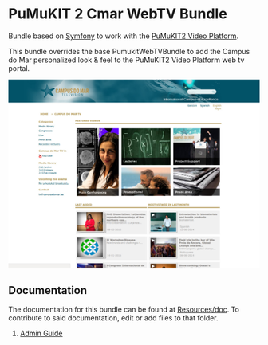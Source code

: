 # PuMuKIT 2 Cmar WebTV Bundle #
Bundle based on [Symfony](http://symfony.com/) to work with the [PuMuKIT2 Video Platform](https://github.com/campusdomar/PuMuKIT2/blob/2.1.x/README.md).

This bundle overrides the base PumukitWebTVBundle to add the Campus do Mar personalized look & feel to the PuMuKIT2 Video Platform web tv portal.

![Campus do Mar WebTV Preview](Resources/doc/webtv_preview.jpg)

Documentation
-------------

The documentation for this bundle can be found at [Resources/doc](Resources/doc). To contribute to said documentation, edit or add files to that folder.

1. [Admin Guide](Resources/doc/AdminGuide.md)
